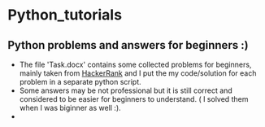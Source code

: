 # Python_tutorials

## Python  problems and answers for beginners :) 

* The file 'Task.docx' contains some collected  problems for beginners, mainly taken from [HackerRank](https://www.hackerrank.com/) and I put the my code/solution for each problem  in a separate python script.
* Some answers may be not professional but it is still correct and considered to be  easier  for beginners to understand. ( I solved them when I was biginner as well :). 
* 

